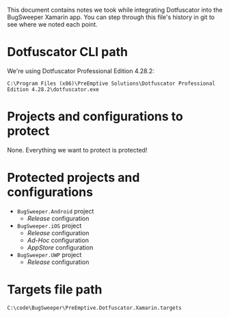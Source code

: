 This document contains notes we took while integrating Dotfuscator into 
the BugSweeper Xamarin app. You can step through this file's history in git
to see where we noted each point.

# Dotfuscator CLI path

We're using Dotfuscator Professional Edition 4.28.2:

`C:\Program Files (x86)\PreEmptive Solutions\Dotfuscator Professional Edition 4.28.2\dotfuscator.exe`

# Projects and configurations to protect

None. Everything we want to protect is protected!
  
# Protected projects and configurations

* `BugSweeper.Android` project
  * *Release* configuration
* `BugSweeper.iOS` project
  * *Release* configuration
  * *Ad-Hoc* configuration
  * *AppStore* configuration
* `BugSweeper.UWP` project
  * *Release* configuration

# Targets file path

`C:\code\BugSweeper\PreEmptive.Dotfuscator.Xamarin.targets`
